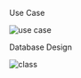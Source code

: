 Use Case

![use case](https://user-images.githubusercontent.com/54718862/129810692-e079339b-f1dd-42c5-a031-22901c486b84.PNG)


Database Design

![class](https://user-images.githubusercontent.com/54718862/129810754-ec747fd4-1a37-4a68-800e-3f32850648a5.PNG)


